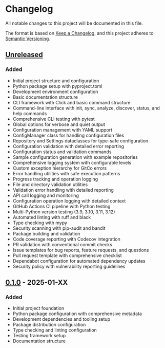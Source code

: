# Changelog

All notable changes to this project will be documented in this file.

The format is based on [Keep a Changelog](https://keepachangelog.com/en/1.0.0/),
and this project adheres to [Semantic Versioning](https://semver.org/spec/v2.0.0.html).

## [Unreleased]

### Added
- Initial project structure and configuration
- Python package setup with pyproject.toml
- Development environment configuration
- Basic documentation structure
- CLI framework with Click and basic command structure
- Command-line interface with init, sync, analyze, discover, status, and help commands
- Comprehensive CLI testing with pytest
- Global options for verbose and quiet output
- Configuration management with YAML support
- ConfigManager class for handling configuration files
- Repository and Settings dataclasses for type-safe configuration
- Configuration validation with detailed error reporting
- Configuration status and validation commands
- Sample configuration generation with example repositories
- Comprehensive logging system with configurable levels
- Custom exception hierarchy for GitCo errors
- Error handling utilities with safe execution patterns
- Progress tracking and operation logging
- File and directory validation utilities
- Validation error handling with detailed reporting
- API call logging and monitoring
- Configuration operation logging with detailed context
- GitHub Actions CI pipeline with Python testing
- Multi-Python version testing (3.9, 3.10, 3.11, 3.12)
- Automated linting with ruff and black
- Type checking with mypy
- Security scanning with pip-audit and bandit
- Package building and validation
- Code coverage reporting with Codecov integration
- PR validation with conventional commit checks
- Issue templates for bug reports, feature requests, and questions
- Pull request template with comprehensive checklist
- Dependabot configuration for automated dependency updates
- Security policy with vulnerability reporting guidelines

## [0.1.0] - 2025-01-XX

### Added
- Initial project foundation
- Python package configuration with comprehensive metadata
- Development dependencies and tooling setup
- Package distribution configuration
- Type checking and linting configuration
- Testing framework setup
- Documentation structure

[Unreleased]: https://github.com/41technologies/gitco/compare/v0.1.0...HEAD
[0.1.0]: https://github.com/41technologies/gitco/releases/tag/v0.1.0 
